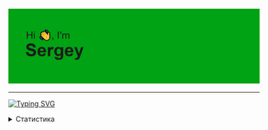 ![](https://github.com/AltairArs/AltairArs/blob/main/header.png)

---

<!-- Анимированное описание -->
[![Typing SVG](https://readme-typing-svg.herokuapp.com?font=Space+Mono&pause=1000&color=F7EC00&width=435&lines=Computer+science+student)](https://git.io/typing-svg)

<details>
  <summary>
    Статистика
  </summary>

<!-- Кубки -->
[![trophy](https://github-profile-trophy.vercel.app/?username=AltairArs&theme=gruvbox)](https://github.com/ryo-ma/github-profile-trophy)

<!-- Сводка активности -->
[![GitHub Streak](https://github-readme-streak-stats.herokuapp.com/?user=AltairArs&theme=great-gatsby&&locale=ru)](https://git.io/streak-stats)

<!---Для компактной версии-->
[![Top Langs](https://github-readme-stats.vercel.app/api/top-langs/?username=AltairArs&layout=compact)](https://github.com/anuraghazra/github-readme-stats)

<!---Для подробной версии-->
[![Top Langs](https://github-readme-stats.vercel.app/api/top-langs/?username=AltairArs)](https://github.com/anuraghazra/github-readme-stats)
  
</details>
